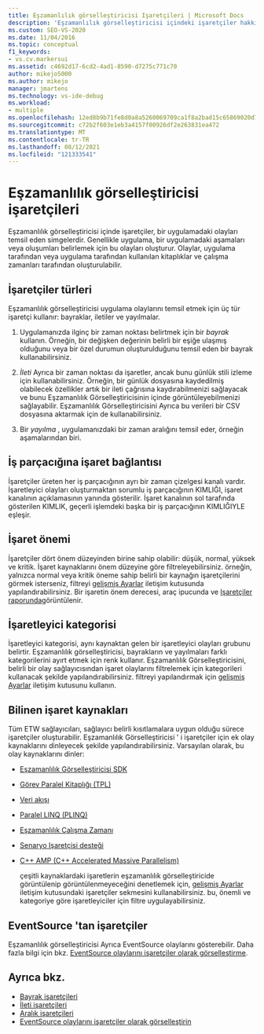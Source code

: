 ```yaml
---
title: Eşzamanlılık görselleştiricisi Işaretçileri | Microsoft Docs
description: 'Eşzamanlılık görselleştiricisi içindeki işaretçiler hakkında bilgi edinin. İşaretleyiciler, bir uygulama tarafından oluşturulan olayları temsil eden simgelerdir. Üç tür vardır: bayraklar, iletiler ve yayılma.'
ms.custom: SEO-VS-2020
ms.date: 11/04/2016
ms.topic: conceptual
f1_keywords:
- vs.cv.markersui
ms.assetid: c4692d17-6cd2-4ad1-8590-d7275c771c70
author: mikejo5000
ms.author: mikejo
manager: jmartens
ms.technology: vs-ide-debug
ms.workload:
- multiple
ms.openlocfilehash: 12ed8b9b71fe8d0a8a5260069709ca1f8a2bad15c65869020d735f42f5af3447
ms.sourcegitcommit: c72b2f603e1eb3a4157f00926df2e263831ea472
ms.translationtype: MT
ms.contentlocale: tr-TR
ms.lasthandoff: 08/12/2021
ms.locfileid: "121333541"
---
```

# <a name="concurrency-visualizer-markers"></a>Eşzamanlılık görselleştiricisi işaretçileri
Eşzamanlılık görselleştiricisi içinde işaretçiler, bir uygulamadaki olayları temsil eden simgelerdir.  Genellikle uygulama, bir uygulamadaki aşamaları veya oluşumları belirlemek için bu olayları oluşturur.  Olaylar, uygulama tarafından veya uygulama tarafından kullanılan kitaplıklar ve çalışma zamanları tarafından oluşturulabilir.

## <a name="kinds-of-markers"></a>İşaretçiler türleri
 Eşzamanlılık görselleştiricisi uygulama olaylarını temsil etmek için üç tür işaretçi kullanır: bayraklar, iletiler ve yayılmalar.

1. Uygulamanızda ilginç bir zaman noktası belirtmek için bir *bayrak* kullanın.  Örneğin, bir değişken değerinin belirli bir eşiğe ulaşmış olduğunu veya bir özel durumun oluşturulduğunu temsil eden bir bayrak kullanabilirsiniz.

2. *İleti* Ayrıca bir zaman noktası da işaretler, ancak bunu günlük stili izleme için kullanabilirsiniz.  Örneğin, bir günlük dosyasına kaydedilmiş olabilecek özellikler artık bir ileti çağrısına kaydırabilmenizi sağlayacak ve bunu Eşzamanlılık Görselleştiricisinin içinde görüntüleyebilmenizi sağlayabilir. Eşzamanlılık Görselleştiricisini Ayrıca bu verileri bir CSV dosyasına aktarmak için de kullanabilirsiniz.

3. Bir *yayılma* , uygulamanızdaki bir zaman aralığını temsil eder, örneğin aşamalarından biri.

## <a name="marker-linkage-to-threads"></a>İş parçacığına işaret bağlantısı
 İşaretçiler üreten her iş parçacığının ayrı bir zaman çizelgesi kanalı vardır.  İşaretleyici olayları oluşturmaktan sorumlu iş parçacığının KIMLIĞI, işaret kanalının açıklamasının yanında gösterilir.  İşaret kanalının sol tarafında gösterilen KIMLIK, geçerli işlemdeki başka bir iş parçacığının KIMLIĞIYLE eşleşir.

## <a name="marker-importance"></a>İşaret önemi
 İşaretçiler dört önem düzeyinden birine sahip olabilir: düşük, normal, yüksek ve kritik.  İşaret kaynaklarını önem düzeyine göre filtreleyebilirsiniz.  örneğin, yalnızca normal veya kritik öneme sahip belirli bir kaynağın işaretçilerini görmek isterseniz, filtreyi [gelişmiş Ayarlar](../profiling/advanced-settings-dialog-box-concurrency-visualizer.md) iletişim kutusunda yapılandırabilirsiniz. Bir işaretin önem derecesi, araç ipucunda ve [Işaretçiler raporunda](../profiling/markers-report.md)görüntülenir.

## <a name="marker-category"></a>İşaretleyici kategorisi
 İşaretleyici kategorisi, aynı kaynaktan gelen bir işaretleyici olayları grubunu belirtir.  Eşzamanlılık görselleştiricisi, bayrakların ve yayılmaları farklı kategorilerini ayırt etmek için renk kullanır. Eşzamanlılık Görselleştiricisini, belirli bir olay sağlayıcısından işaret olaylarını filtrelemek için kategorileri kullanacak şekilde yapılandırabilirsiniz.  filtreyi yapılandırmak için [gelişmiş Ayarlar](../profiling/advanced-settings-dialog-box-concurrency-visualizer.md) iletişim kutusunu kullanın.

## <a name="known-sources-of-markers"></a>Bilinen işaret kaynakları
 Tüm ETW sağlayıcıları, sağlayıcı belirli kısıtlamalara uygun olduğu sürece işaretçiler oluşturabilir. Eşzamanlılık Görselleştiricisi ' i işaretçiler için ek olay kaynaklarını dinleyecek şekilde yapılandırabilirsiniz. Varsayılan olarak, bu olay kaynaklarını dinler:

- [Eşzamanlılık Görselleştiricisi SDK](../profiling/concurrency-visualizer-sdk.md)

- [Görev Paralel Kitaplığı (TPL)](/dotnet/standard/parallel-programming/task-parallel-library-tpl)

- [Veri akışı](/dotnet/standard/parallel-programming/dataflow-task-parallel-library)

- [Paralel LINQ (PLINQ)](/dotnet/standard/parallel-programming/parallel-linq-plinq)

- [Eşzamanlılık Çalışma Zamanı](/cpp/parallel/concrt/concurrency-runtime)

- [Senaryo Işaretçisi desteği](/previous-versions/visualstudio/visual-studio-2010/dd984115\(v\=vs.100\))

- [C++ AMP (C++ Accelerated Massive Parallelism)](/cpp/parallel/amp/cpp-amp-cpp-accelerated-massive-parallelism)

  çeşitli kaynaklardaki işaretlerin eşzamanlılık görselleştiricide görüntülenip görüntülenmeyeceğini denetlemek için, [gelişmiş Ayarlar](../profiling/advanced-settings-dialog-box-concurrency-visualizer.md) iletişim kutusundaki işaretçiler sekmesini kullanabilirsiniz. bu, önemli ve kategoriye göre işaretleyiciler için filtre uygulayabilirsiniz.

## <a name="markers-from-eventsource"></a>EventSource 'tan işaretçiler
 Eşzamanlılık görselleştiricisi Ayrıca EventSource olaylarını gösterebilir.  Daha fazla bilgi için bkz. [EventSource olaylarını işaretçiler olarak görselleştirme](../profiling/visualizing-eventsource-events-as-markers.md).

## <a name="see-also"></a>Ayrıca bkz.
- [Bayrak işaretçileri](../profiling/flag-markers.md)
- [İleti işaretçileri](../profiling/message-markers.md)
- [Aralık işaretçileri](../profiling/span-markers.md)
- [EventSource olaylarını işaretçiler olarak görselleştirin](../profiling/visualizing-eventsource-events-as-markers.md)